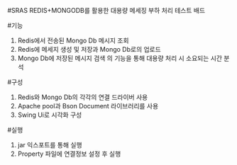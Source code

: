 #SRAS
REDIS+MONGODB를 활용한 대용량 메세징 부하 처리 테스트 배드

#기능
1. Redis에서 전송된 Mongo Db 메시지 조회 
2. Redis에 메세지 생성 및 저장과 Mongo Db로의 업로드
3. Mongo Db에 저장된 메시지 검색
의 기능을 통해 대용량 처리 시 소요되는 시간 분석 

#구성
1. Redis와 Mongo Db의 각각의 연결 드라이버 사용
2. Apache pool과 Bson Document 라이브러리를 사용
3. Swing Ui로 시각화 구성

#실행
1. jar 익스포트를 통해 실행
2. Property 파일에 연결정보 설정 후 실행
